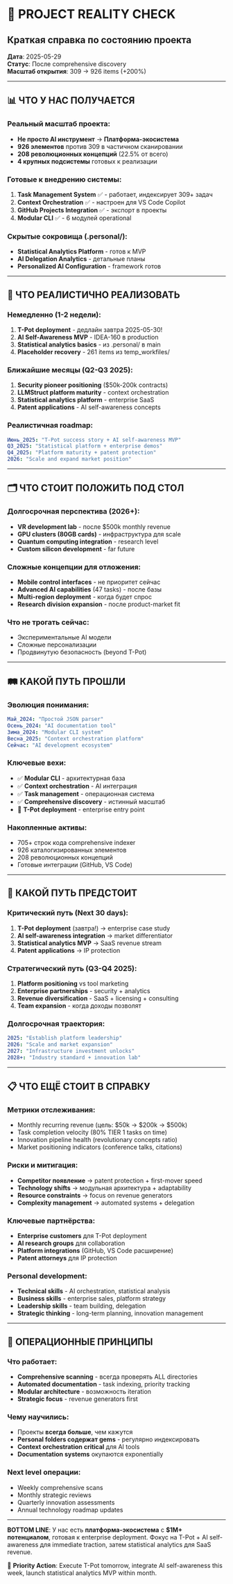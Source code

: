 # 🎯 PROJECT REALITY CHECK
## Краткая справка по состоянию проекта

**Дата**: 2025-05-29  
**Статус**: После comprehensive discovery  
**Масштаб открытия**: 309 → 926 items (+200%)  

---

## 📊 ЧТО У НАС ПОЛУЧАЕТСЯ

### **Реальный масштаб проекта:**
- **Не просто AI инструмент** → **Платформа-экосистема**
- **926 элементов** против 309 в частичном сканировании
- **208 революционных концепций** (22.5% от всего)
- **4 крупных подсистемы** готовых к реализации

### **Готовые к внедрению системы:**
1. **Task Management System** ✅ - работает, индексирует 309+ задач
2. **Context Orchestration** ✅ - настроен для VS Code Copilot 
3. **GitHub Projects Integration** ✅ - экспорт в проекты
4. **Modular CLI** ✅ - 6 модулей operational

### **Скрытые сокровища (.personal/):**
- **Statistical Analytics Platform** - готов к MVP
- **AI Delegation Analytics** - детальные планы
- **Personalized AI Configuration** - framework готов

---

## 🚀 ЧТО РЕАЛИСТИЧНО РЕАЛИЗОВАТЬ

### **Немедленно (1-2 недели):**
1. **T-Pot deployment** - дедлайн завтра 2025-05-30!
2. **AI Self-Awareness MVP** - IDEA-160 в production
3. **Statistical analytics basics** - из .personal/ в main
4. **Placeholder recovery** - 261 items из temp_workfiles/

### **Ближайшие месяцы (Q2-Q3 2025):**
1. **Security pioneer positioning** ($50k-200k contracts)
2. **LLMStruct platform maturity** - context orchestration
3. **Statistical analytics platform** - enterprise SaaS
4. **Patent applications** - AI self-awareness concepts

### **Реалистичная roadmap:**
```yaml
Июнь_2025: "T-Pot success story + AI self-awareness MVP"
Q3_2025: "Statistical platform + enterprise demos"  
Q4_2025: "Platform maturity + patent protection"
2026: "Scale and expand market position"
```

---

## 🗂️ ЧТО СТОИТ ПОЛОЖИТЬ ПОД СТОЛ

### **Долгосрочная перспектива (2026+):**
- **VR development lab** - после $500k monthly revenue
- **GPU clusters (80GB cards)** - инфраструктура для scale
- **Quantum computing integration** - research level
- **Custom silicon development** - far future

### **Сложные концепции для отложения:**
- **Mobile control interfaces** - не приоритет сейчас
- **Advanced AI capabilities** (47 tasks) - после базы
- **Multi-region deployment** - когда будет спрос
- **Research division expansion** - после product-market fit

### **Что не трогать сейчас:**
- Экспериментальные AI модели
- Сложные персонализации
- Продвинутую безопасность (beyond T-Pot)

---

## 🛤️ КАКОЙ ПУТЬ ПРОШЛИ

### **Эволюция понимания:**
```yaml
Май_2024: "Простой JSON parser"
Осень_2024: "AI documentation tool"  
Зима_2024: "Modular CLI system"
Весна_2025: "Context orchestration platform"
Сейчас: "AI development ecosystem"
```

### **Ключевые вехи:**
- ✅ **Modular CLI** - архитектурная база
- ✅ **Context orchestration** - AI интеграция  
- ✅ **Task management** - операционная система
- ✅ **Comprehensive discovery** - истинный масштаб
- 🎯 **T-Pot deployment** - enterprise entry point

### **Накопленные активы:**
- 705+ строк кода comprehensive indexer
- 926 каталогизированных элементов  
- 208 революционных концепций
- Готовые интеграции (GitHub, VS Code)

---

## 🎯 КАКОЙ ПУТЬ ПРЕДСТОИТ

### **Критический путь (Next 30 days):**
1. **T-Pot deployment** (завтра!) → enterprise case study
2. **AI self-awareness integration** → market differentiator  
3. **Statistical analytics MVP** → SaaS revenue stream
4. **Patent applications** → IP protection

### **Стратегический путь (Q3-Q4 2025):**
1. **Platform positioning** vs tool marketing
2. **Enterprise partnerships** - security + analytics
3. **Revenue diversification** - SaaS + licensing + consulting
4. **Team expansion** - когда доходы позволят

### **Долгосрочная траектория:**
```yaml
2025: "Establish platform leadership"
2026: "Scale and market expansion" 
2027: "Infrastructure investment unlocks"
2028+: "Industry standard + innovation lab"
```

---

## 📋 ЧТО ЕЩЁ СТОИТ В СПРАВКУ

### **Метрики отслеживания:**
- Monthly recurring revenue (цель: $50k → $200k → $500k)
- Task completion velocity (80% TIER 1 tasks on time)
- Innovation pipeline health (revolutionary concepts ratio)
- Market positioning indicators (conference talks, citations)

### **Риски и митигация:**
- **Competitor появление** → patent protection + first-mover speed
- **Technology shifts** → модульная архитектура + adaptability  
- **Resource constraints** → focus on revenue generators
- **Complexity management** → automated systems + delegation

### **Ключевые партнёрства:**
- **Enterprise customers** для T-Pot deployment
- **AI research groups** для collaboration
- **Platform integrations** (GitHub, VS Code расширение)
- **Patent attorneys** для IP protection

### **Personal development:**
- **Technical skills** - AI orchestration, statistical analysis
- **Business skills** - enterprise sales, platform strategy
- **Leadership skills** - team building, delegation
- **Strategic thinking** - long-term planning, innovation management

---

## 🔄 ОПЕРАЦИОННЫЕ ПРИНЦИПЫ

### **Что работает:**
- **Comprehensive scanning** - всегда проверять ALL directories
- **Automated documentation** - task indexing, priority tracking
- **Modular architecture** - возможность iteration
- **Strategic focus** - revenue generators first

### **Чему научились:**
- Проекты **всегда больше**, чем кажутся
- **Personal folders содержат gems** - регулярно индексировать
- **Context orchestration critical** для AI tools
- **Documentation systems** окупаются exponentially

### **Next level операции:**
- Weekly comprehensive scans
- Monthly strategic reviews  
- Quarterly innovation assessments
- Annual technology roadmap updates

---

**BOTTOM LINE**: У нас есть **платформа-экосистема** с **$1M+ потенциалом**, готовая к enterprise deployment. Фокус на T-Pot + AI self-awareness для immediate traction, затем statistical analytics для SaaS revenue.

🎯 **Priority Action**: Execute T-Pot tomorrow, integrate AI self-awareness this week, launch statistical analytics MVP within month. 